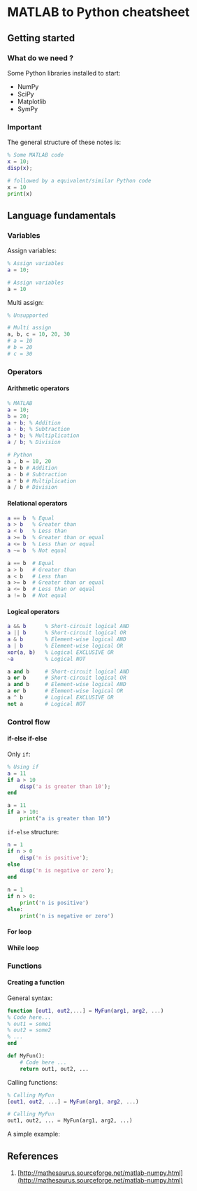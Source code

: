# MATLAB to Python cheatsheet

## Getting started

### What do we need ?

Some Python libraries installed to start:

* NumPy
* SciPy
* Matplotlib
* SymPy

### Important

The general structure of these notes is:

```matlab
% Some MATLAB code
x = 10;
disp(x);
```

```python
# followed by a equivalent/similar Python code
x = 10
print(x)
```


## Language fundamentals

### Variables

Assign variables:

```matlab
% Assign variables
a = 10;
```

```python
# Assign variables
a = 10
```

Multi assign:

```matlab
% Unsupported
```

```python
# Multi assign
a, b, c = 10, 20, 30
# a = 10 
# b = 20
# c = 30
```

### Operators

#### Arithmetic operators

```matlab
% MATLAB
a = 10;
b = 20;
a + b; % Addition
a - b; % Subtraction
a * b; % Multiplication
a / b; % Division
```

```python
# Python
a , b = 10, 20
a + b # Addition
a - b # Subtraction
a * b # Multiplication
a / b # Division
```

#### Relational operators

```matlab
a == b  % Equal
a > b   % Greater than
a < b   % Less than
a >= b  % Greater than or equal
a <= b  % Less than or equal
a ~= b  % Not equal
```

```python
a == b  # Equal
a > b   # Greater than
a < b   # Less than
a >= b  # Greater than or equal
a <= b  # Less than or equal
a != b  # Not equal
```

#### Logical operators

```matlab
a && b      % Short-circuit logical AND
a || b      % Short-circuit logical OR
a & b       % Element-wise logical AND
a | b       % Element-wise logical OR
xor(a, b)   % Logical EXCLUSIVE OR
~a          % Logical NOT
```

```python
a and b     # Short-circuit logical AND
a or b      # Short-circuit logical OR
a and b     # Element-wise logical AND
a or b      # Element-wise logical OR
a ^ b       # Logical EXCLUSIVE OR
not a       # Logical NOT
```


### Control flow

#### if-else if-else

Only `if`:

```matlab
% Using if
a = 11
if a > 10
    disp('a is greater than 10');
end
```

```python
a = 11
if a > 10:
    print("a is greater than 10")
```

`if-else` structure:

```matlab
n = 1
if n > 0
    disp('n is positive');
else
    disp('n is negative or zero');
end
```

```python
n = 1
if n > 0:
    print('n is positive')
else:
    print('n is negative or zero')
```

#### For loop

#### While loop


### Functions

#### Creating a function

General syntax:

```matlab
function [out1, out2,...] = MyFun(arg1, arg2, ...)
% Code here...
% out1 = some1
% out2 = some2
% ...
end
```

```python
def MyFun():
    # Code here ...
    return out1, out2, ...
```

Calling functions:

```matlab
% Calling MyFun
[out1, out2, ...] = MyFun(arg1, arg2, ...)
```

```python
# Calling MyFun
out1, out2, ... = MyFun(arg1, arg2, ...)
```

A simple example:




## References

1. [http://mathesaurus.sourceforge.net/matlab-numpy.html](http://mathesaurus.sourceforge.net/matlab-numpy.html)
